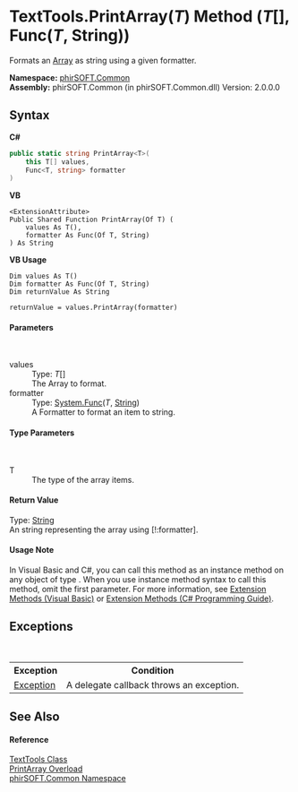 # TextTools.PrintArray(*T*) Method (*T*[], Func(*T*, String))
 

Formats an <a href="http://msdn2.microsoft.com/en-us/library/czz5hkty" target="_blank">Array</a> as string using a given formatter.

**Namespace:**&nbsp;<a href="e822f0a1-f524-76ce-c72d-9a62b8c4e673">phirSOFT.Common</a><br />**Assembly:**&nbsp;phirSOFT.Common (in phirSOFT.Common.dll) Version: 2.0.0.0

## Syntax

**C#**<br />
``` C#
public static string PrintArray<T>(
	this T[] values,
	Func<T, string> formatter
)

```

**VB**<br />
``` VB
<ExtensionAttribute>
Public Shared Function PrintArray(Of T) ( 
	values As T(),
	formatter As Func(Of T, String)
) As String
```

**VB Usage**<br />
``` VB Usage
Dim values As T()
Dim formatter As Func(Of T, String)
Dim returnValue As String

returnValue = values.PrintArray(formatter)
```


#### Parameters
&nbsp;<dl><dt>values</dt><dd>Type: *T*[]<br />The Array to format.</dd><dt>formatter</dt><dd>Type: <a href="http://msdn2.microsoft.com/en-us/library/bb549151" target="_blank">System.Func</a>(*T*, <a href="http://msdn2.microsoft.com/en-us/library/s1wwdcbf" target="_blank">String</a>)<br />A Formatter to format an item to string.</dd></dl>

#### Type Parameters
&nbsp;<dl><dt>T</dt><dd>The type of the array items.</dd></dl>

#### Return Value
Type: <a href="http://msdn2.microsoft.com/en-us/library/s1wwdcbf" target="_blank">String</a><br />An string representing the array using [!:formatter].

#### Usage Note
In Visual Basic and C#, you can call this method as an instance method on any object of type . When you use instance method syntax to call this method, omit the first parameter. For more information, see <a href="http://msdn.microsoft.com/en-us/library/bb384936.aspx">Extension Methods (Visual Basic)</a> or <a href="http://msdn.microsoft.com/en-us/library/bb383977.aspx">Extension Methods (C# Programming Guide)</a>.

## Exceptions
&nbsp;<table><tr><th>Exception</th><th>Condition</th></tr><tr><td><a href="http://msdn2.microsoft.com/en-us/library/c18k6c59" target="_blank">Exception</a></td><td>A delegate callback throws an exception.</td></tr></table>

## See Also


#### Reference
<a href="2e395fd1-d992-5ecb-0f70-e13af06aba17">TextTools Class</a><br /><a href="9a2d6c3b-a5ef-1ae9-662b-61f82f03d42e">PrintArray Overload</a><br /><a href="e822f0a1-f524-76ce-c72d-9a62b8c4e673">phirSOFT.Common Namespace</a><br />